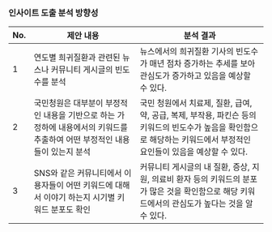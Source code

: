 ### 인사이트 도출 분석 방향성

|No.|제안 내용|분석 결과|
|--|--|--|
|1|연도별 희귀질환과 관련된 뉴스나 커뮤니티 게시글의 빈도수를 분석|뉴스에서의 희귀질환 기사의 빈도수가 매년 점차 증가하는 추세를 보아 관심도가 증가하고 있음을 예상할 수 있다.|
|2|국민청원은 대부분이 부정적인 내용을 기반으로 하는 가정하에 내용에서의 키워드를 추출하여 어떤 부정적인 내용들이 있는지 분석|국민 청원에서 치료제, 질환, 급여, 약, 공급, 복제, 부작용, 파킨슨 등의 키워드의 빈도수가 높음을 확인함으로 해당하는 키워드에서 부정적인 요인들이 있음을 예상할 수 있다.|
|3|SNS와 같은 커뮤니티에서 이용자들이 어떤 키워드에 대해서 이야기 하는지 시기별 키워드 분포도 확인|커뮤니티 게시글의 내 질환, 증상, 지원, 의료비 환자 등의 키워드의 분포가 많은 것을 확인함으로 해당 키워드에서의 관심도가 높다는 것을 알 수 있다.|
